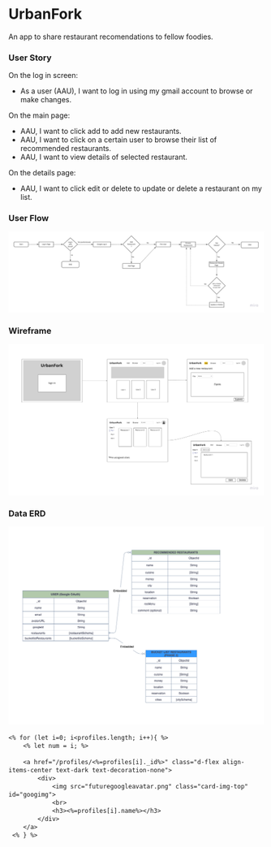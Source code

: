 # UrbanFork
An app to share restaurant recomendations to fellow foodies.




### User Story
On the log in screen:
- As a user (AAU), I want to log in using my gmail account to browse or make changes.

On the main page:
- AAU, I want to click add to add new restaurants.
- AAU, I want to click on a certain user to browse their list of recommended restaurants.
- AAU, I want to view details of selected restaurant.

On the details page:
- AAU, I want to click edit or delete to update or delete a restaurant on my list.  


### User Flow
![Userflow](UrbanForkUserflow.jpg)

### Wireframe
![Wireframe](UrbanForkWireframe.jpg)

### Data ERD 
![ERD](UrbanForkERD.png)


    <% for (let i=0; i<profiles.length; i++){ %>
        <% let num = i; %>
    
        <a href="/profiles/<%=profiles[i]._id%>" class="d-flex align-items-center text-dark text-decoration-none">
            <div>
                <img src="futuregoogleavatar.png" class="card-img-top" id="googimg">
                <br>
                <h3><%=profiles[i].name%></h3>
            </div>
        </a>
     <% } %>
